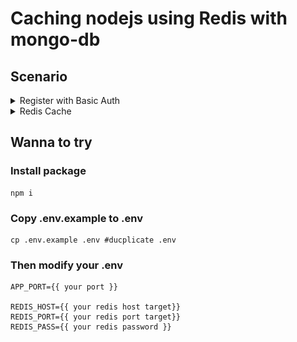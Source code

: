 # Caching nodejs using Redis with mongo-db

## Scenario

<details>
  <summary>Register with Basic Auth</summary>  
  
  ![Register with Basic Auth](docs/scenario-basic-register.png)
</details>

<details>
  <summary>Redis Cache</summary>  
  
  ![Redis Cache](docs/scenario-redis-chache-nodejs.png)
</details>

## Wanna to try

### Install package
```
npm i
```
### Copy .env.example to .env
```
cp .env.example .env #ducplicate .env
```
### Then modify your .env
```
APP_PORT={{ your port }}

REDIS_HOST={{ your redis host target}}
REDIS_PORT={{ your redis port target}}
REDIS_PASS={{ your redis password }}
```


